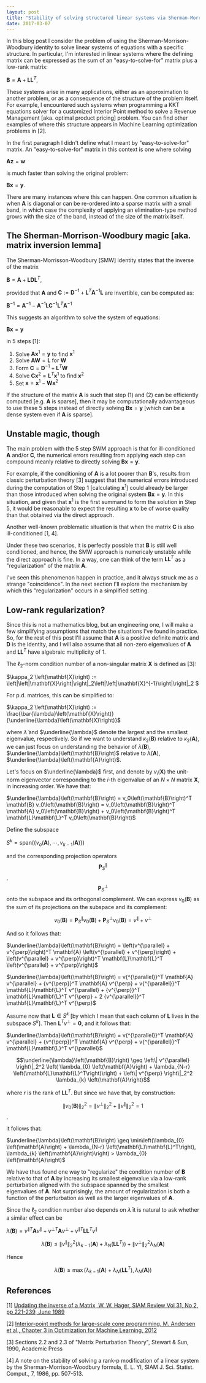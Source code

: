 ```yaml
---
layout: post
title: "Stability of solving structured linear systems via Sherman-Morrison-Woodbury's identity"
date: 2017-03-07
---
```


In this blog post I consider the problem of using the Sherman-Morrison-Woodbury identity to solve linear systems of equations with a specific structure. In particular, I'm interested in linear systems where the defining matrix can be expressed as the sum of an "easy-to-solve-for" matrix plus a low-rank matrix:

$\mathbf{B} = \mathbf{A} + \mathbf{L}\mathbf{L}^T$,

These systems arise in many applications, either as an approximation to another problem, or as a consequence of the structure of the problem itself. For example, I encountered such systems when programming a KKT equations solver for a customized Interior Point method to solve a Revenue Management \[aka. optimal product pricing\] problem. You can find other examples of where this structure appears in Machine Learning optimization problems in [2].

In the first paragraph I didn't define what I meant by "easy-to-solve-for" matrix. An "easy-to-solve-for" matrix in this context is one where solving

$\mathbf{A} \mathbf{z} = \mathbf{w}$

is much faster than solving the original problem:

$\mathbf{B} \mathbf{x} = \mathbf{y}$.

There are many instances where this can happen. One common situation is when $\mathbf{A}$ is diagonal or can be re-ordered into a sparse matrix with a small band, in which case the complexity of applying an elimination-type method grows with the size of the band, instead of the size of the matrix itself.


The Sherman-Morrison-Woodbury magic \[aka. matrix inversion lemma\]
---------------------------------------------------------------------------

The Sherman-Morrisson-Woodbury \[SMW\] identity states that the inverse of the matrix

$\mathbf{B} = \mathbf{A} + \mathbf{L}\mathbf{D}\mathbf{L}^T$,

provided that $\mathbf{A}$ and $\mathbf{C} := \mathbf{D}^{-1} + \mathbf{L}^T\mathbf{A}^{-1}\mathbf{L}$ are invertible, can be computed as:

$\mathbf{B}^{-1} = \mathbf{A}^{-1} - \mathbf{A}^{-1}\mathbf{L} \mathbf{C}^{-1} \mathbf{L}^T \mathbf{A}^{-1}$

This suggests an algorithm to solve the system of equations:

$\mathbf{B} \mathbf{x} = \mathbf{y}$

in 5 steps [1]:

1. Solve $\mathbf{A}\mathbf{x}^1 = \mathbf{y}$ to find $\mathbf{x}^1$
2. Solve $\mathbf{A}\mathbf{W} = \mathbf{L}$ for $\mathbf{W}$
3. Form $\mathbf{C} = \mathbf{D}^{-1} + \mathbf{L}^T\mathbf{W}$
4. Solve $\mathbf{C} \mathbf{x}^2 = \mathbf{L}^T\mathbf{x}^1$ to find $\mathbf{x}^2$
5. Set $\mathbf{x} = \mathbf{x}^1 - \mathbf{W}\mathbf{x}^2$

If the structure of the matrix $\mathbf{A}$ is such that step (1) and (2) can be efficiently computed \[e.g. $\mathbf{A}$ is sparse\], then it may be computationally advantageous to use these 5 steps instead of directly solving $\mathbf{B} \mathbf{x} = \mathbf{y}$ \[which can be a dense system even if $\mathbf{A}$ is sparse\]. 

Unstable magic, though
----------------------

The main problem with the 5 step SWM approach is that for ill-conditioned $\mathbf{A}$ and/or $\mathbf{C}$, the numerical errors resulting from applying each step can compound meanly relative to directly solving $\mathbf{B}\mathbf{x} = \mathbf{y}$.

For example, if the conditioning of $\mathbf{A}$ is a lot poorer than $\mathbf{B}$'s, results from classic perturbation theory [3] suggest that the numerical errors introduced during the computation of Step 1 \[calculating $\mathbf{x}^1$\] could already be larger than those introduced when solving the original system $\mathbf{B}\mathbf{x} = \mathbf{y}$. In this situation, and given that $\mathbf{x}^1$ is the first summand to form the solution in Step 5, it would be reasonable to expect the resulting $\mathbf{x}$ to be of worse quality than that obtained via the direct approach.

Another well-known problematic situation is that when the matrix $\mathbf{C}$ is also ill-conditioned [1, 4].

Under these two scenarios, it is perfectly possible that $\mathbf{B}$ is still well conditioned, and hence, the SMW approach is numericaly unstable while the direct approach is fine. In a way, one can think of the term $\mathbf{L}\mathbf{L}^T$ as a "regularization" of the matrix $\mathbf{A}$. 

I've seen this phenomenon happen in practice, and it always struck me as a strange "coincidence". In the next section I'll explore the mechanism by which this "regularization" occurs in a simplified setting.

Low-rank regularization?
-------------------------

Since this is not a mathematics blog, but an engineering one, I will make a few simplifying assumptions that match the situations I've found in practice. So, for the rest of this post I'll assume that $\mathbf{A}$ is a positive definite matrix and $\mathbf{D}$ is the identity, and I will also assume that all non-zero eigenvalues of $\mathbf{A}$ and $\mathbf{L}\mathbf{L}^T$ have algebraic multiplicity of 1.

The $\ell_2$-norm condition number of a non-singular matrix $\mathbf{X}$ is defined as [3]:

$\kappa_2 \left(\mathbf{X}\right) := \left\|\left\|\mathbf{X}\right\|\right\|_2\left\|\left\|\mathbf{X}^{-1}\right\|\right\|_2 $

For p.d. matrices, this can be simplified to:

$\kappa_2 \left(\mathbf{X}\right) := \frac{\bar{\lambda}\left(\mathbf{X}\right)}{\underline{\lambda}\left(\mathbf{X}\right)}$

where $\bar{\lambda}$ and $\underline{\lambda}$ denote the largest and the smallest eigenvalue, respectively. So if we want to understand $\kappa_2 \left(\mathbf{B}\right)$ relative to $\kappa_2 \left(\mathbf{A}\right)$, we can just focus on understanding the behavior of $\bar{\lambda}\left(\mathbf{B}\right)$, $\underline{\lambda}\left(\mathbf{B}\right)$ relative to $\bar{\lambda}\left(\mathbf{A}\right)$, $\underline{\lambda}\left(\mathbf{A}\right)$.

Let's focus on $\underline{\lambda}$ first, and denote by $v_i\left(\mathbf{X}\right)$ the unit-norm eigenvector corresponding to the $i$-th eigenvalue of an $N \times N$ matrix $\mathbf{X}$, in increasing order. We have that:

$\underline{\lambda}\left(\mathbf{B}\right) = v_0\left(\mathbf{B}\right)^T \mathbf{B} v_0\left(\mathbf{B}\right) = v_0\left(\mathbf{B}\right)^T \mathbf{A} v_0\left(\mathbf{B}\right) + v_0\left(\mathbf{B}\right)^T \mathbf{L}\mathbf{L}^T v_0\left(\mathbf{B}\right)$

Define the subspace 

${S}^k = \mbox{span} \left(\{v_o\left(\mathbf{A}\right), \cdots, v_{k-1}\left(\mathbf{A}\right)\}\right)$ 

and the corresponding projection operators $$\mathbf{P}_{S}^{\parallel}$$, 
$$\mathbf{P}^{\perp}_{S}$$ onto the subspace and its orthogonal complement. We can express $v_0\left(\mathbf{B}\right)$ as the sum of its projections on the subspace and its complement:

$$v_0\left(\mathbf{B}\right) = \mathbf{P}^{\parallel}_{S} v_0\left(\mathbf{B}\right) + \mathbf{P}^{\perp}_{S} v_0\left(\mathbf{B}\right) = v^{\parallel} + v^{\perp}$$

And so it follows that:

$\underline{\lambda}\left(\mathbf{B}\right) = \left(v^{\parallel} + v^{\perp}\right)^T \mathbf{A} \left(v^{\parallel} + v^{\perp}\right) + \left(v^{\parallel} + v^{\perp}\right)^T \mathbf{L}\mathbf{L}^T \left(v^{\parallel} + v^{\perp}\right)$

$\underline{\lambda}\left(\mathbf{B}\right) = v{^{\parallel}}^T \mathbf{A} v^{\parallel} + {v^{\perp}}^T \mathbf{A} v^{\perp}  + v{^{\parallel}}^T \mathbf{L}\mathbf{L}^T v^{\parallel} + {v^{\perp}}^T \mathbf{L}\mathbf{L}^T v^{\perp} +  2 {v^{\parallel}}^T \mathbf{L}\mathbf{L}^T v^{\perp}$

Assume now that $\mathbf{L} \in S^k$ \[by which I mean that each column of $\mathbf{L}$ lives in the subspace $S^k$\]. Then $\mathbf{L}^T v^{\perp} = \mathbf{0}$, and it follows that:

$\underline{\lambda}\left(\mathbf{B}\right) = v{^{\parallel}}^T \mathbf{A} v^{\parallel} + {v^{\perp}}^T \mathbf{A} v^{\perp}  + v{^{\parallel}}^T \mathbf{L}\mathbf{L}^T v^{\parallel}$

$$\underline{\lambda}\left(\mathbf{B}\right) \geq \left\| v^{\parallel}  \right\|_2^2 \left( \lambda_{0} \left(\mathbf{A}\right) +  \lambda_{N-r} \left(\mathbf{L}\mathbf{L}^T\right)\right) +  \left\| v^{\perp} \right\|_2^2  \lambda_{k} \left(\mathbf{A}\right)$$

where $r$ is the rank of $\mathbf{L}\mathbf{L}^T$. But since we have that, by construction:

$$\left\| v_0 \left(\mathbf{B}\right)\right\|_2^2 = \left\| v^{\perp} \right\|_2^2  + \left\| v^{\parallel}  \right\|_2^2 = 1$$,

it follows that:

$\underline{\lambda}\left(\mathbf{B}\right) \geq \min\left(\lambda_{0} \left(\mathbf{A}\right) +  \lambda_{N-r} \left(\mathbf{L}\mathbf{L}^T\right),  \lambda_{k} \left(\mathbf{A}\right)\right) > \lambda_{0} \left(\mathbf{A}\right)$

We have thus found one way to "regularize" the condition number of $\mathbf{B}$ relative to that of $\mathbf{A}$ by increasing its smallest eigenvalue via a low-rank perturbation aligned with the subspace spanned by the smallest eigenvalues of $\mathbf{A}$. Not surprisingly, the amount of regularization is both a function of the perturbation as well as the larger eigenvalues of $\mathbf{A}$.

Since the $\ell_2$ condition number also depends on $\bar{\lambda}$ it is natural to ask whether a similar effect can be 


$\bar{\lambda}\left(\mathbf{B}\right) = v{^{\parallel}}^T \mathbf{A} v^{\parallel} + {v^{\perp}}^T \mathbf{A} v^{\perp}  + v{^{\parallel}}^T \mathbf{L}\mathbf{L}^T v^{\parallel}$

$$\bar{\lambda}\left(\mathbf{B}\right) \leq \left\| v^{\parallel}  \right\|_2^2 \left( \lambda_{k - 1} \left(\mathbf{A}\right) +  \lambda_{N} \left(\mathbf{L}\mathbf{L}^T\right)\right) +  \left\| v^{\perp} \right\|_2^2  \lambda_{N} \left(\mathbf{A}\right)$$

Hence

$$\bar{\lambda}\left(\mathbf{B}\right) \leq \max \left( \lambda_{k - 1} \left(\mathbf{A}\right) +  \lambda_{N} \left(\mathbf{L}\mathbf{L}^T\right), \lambda_{N} \left(\mathbf{A}\right)\right)$$


References
----------

[1] [Updating the inverse of a Matrix, W. W. Hager, SIAM Review Vol 31, No 2, pp 221-239, June 1989](http://web.tecnico.ulisboa.pt/mcasquilho/acad/or/ftp/1989SIAM_Hager.pdf)

[2]  [Interior-point methods for large-scale cone programming, M. Andersen et al., Chapter 3 in Optimization for Machine Learning, 2012](http://www.seas.ucla.edu/~vandenbe/publications/mlbook.pdf)

[3] Sections 2.2 and 2.3 of "Matrix Perturbation Theory", Stewart & Sun, 1990, Academic Press

[4] A note on the stability of solving a rank-p modification of a linear system by the Sherman-Morrison-Woodbury formula, E. L. YI, SIAM J. Sci. Statist. Comput., 7, 1986, pp. 507-513.